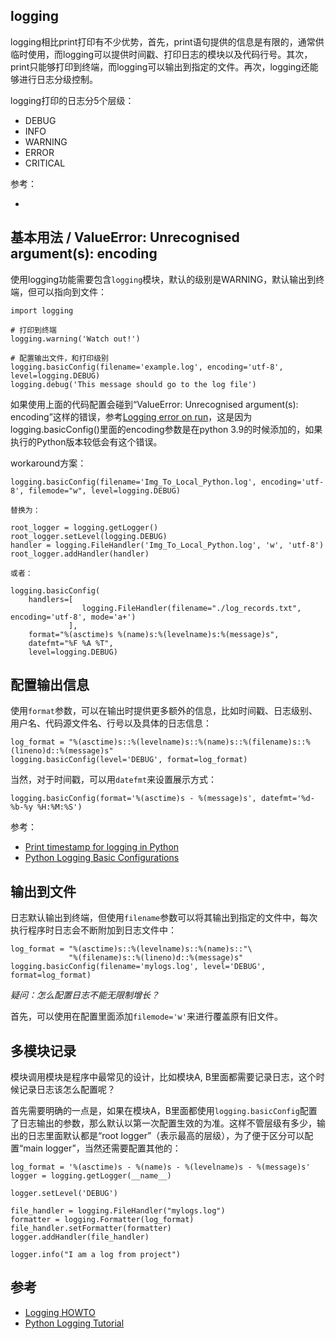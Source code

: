 ## logging

logging相比print打印有不少优势，首先，print语句提供的信息是有限的，通常供临时使用，而logging可以提供时间戳、打印日志的模块以及代码行号。其次，print只能够打印到终端，而logging可以输出到指定的文件。再次，logging还能够进行日志分级控制。

logging打印的日志分5个层级：

- DEBUG
- INFO
- WARNING
- ERROR
- CRITICAL

参考：

- [](https://www.pylenin.com/blogs/python-logging-guide/)


## 基本用法 / ValueError: Unrecognised argument(s): encoding

使用logging功能需要包含`logging`模块，默认的级别是WARNING，默认输出到终端，但可以指向到文件：

```
import logging

# 打印到终端
logging.warning('Watch out!')

# 配置输出文件，和打印级别
logging.basicConfig(filename='example.log', encoding='utf-8', level=logging.DEBUG)
logging.debug('This message should go to the log file')
```

如果使用上面的代码配置会碰到“ValueError: Unrecognised argument(s): encoding”这样的错误，参考[Logging error on run](https://github.com/xZaR3y4p/Img_link_to_local_markdown/issues/2)，这是因为logging.basicConfig()里面的encoding参数是在python 3.9的时候添加的，如果执行的Python版本较低会有这个错误。

workaround方案：

```
logging.basicConfig(filename='Img_To_Local_Python.log', encoding='utf-8', filemode="w", level=logging.DEBUG)

替换为：

root_logger = logging.getLogger()
root_logger.setLevel(logging.DEBUG)
handler = logging.FileHandler('Img_To_Local_Python.log', 'w', 'utf-8')
root_logger.addHandler(handler)

或者：

logging.basicConfig(
    handlers=[
                logging.FileHandler(filename="./log_records.txt", encoding='utf-8', mode='a+')
             ],
    format="%(asctime)s %(name)s:%(levelname)s:%(message)s",
    datefmt="%F %A %T",
    level=logging.DEBUG)
```


## 配置输出信息

使用`format`参数，可以在输出时提供更多额外的信息，比如时间戳、日志级别、用户名、代码源文件名、行号以及具体的日志信息：

```
log_format = "%(asctime)s::%(levelname)s::%(name)s::%(filename)s::%(lineno)d::%(message)s"
logging.basicConfig(level='DEBUG', format=log_format)
```

当然，对于时间戳，可以用`datefmt`来设置展示方式：

```
logging.basicConfig(format='%(asctime)s - %(message)s', datefmt='%d-%b-%y %H:%M:%S')
```

参考：

- [Print timestamp for logging in Python](https://stackoverflow.com/questions/28330317/print-timestamp-for-logging-in-python)
- [Python Logging Basic Configurations](https://www.studytonight.com/python/python-logging-configuration)


## 输出到文件

日志默认输出到终端，但使用`filename`参数可以将其输出到指定的文件中，每次执行程序时日志会不断附加到日志文件中：

```
log_format = "%(asctime)s::%(levelname)s::%(name)s::"\
             "%(filename)s::%(lineno)d::%(message)s"
logging.basicConfig(filename='mylogs.log', level='DEBUG', format=log_format)
```

*疑问：怎么配置日志不能无限制增长？*

首先，可以使用在配置里面添加`filemode='w'`来进行覆盖原有旧文件。


## 多模块记录

模块调用模块是程序中最常见的设计，比如模块A, B里面都需要记录日志，这个时候记录日志该怎么配置呢？

首先需要明确的一点是，如果在模块A，B里面都使用`logging.basicConfig`配置了日志输出的参数，那么默认以第一次配置生效的为准。这样不管层级有多少，输出的日志里面默认都是“root logger”（表示最高的层级），为了便于区分可以配置“main logger”，当然还需要配置其他的：

```
log_format = '%(asctime)s - %(name)s - %(levelname)s - %(message)s'
logger = logging.getLogger(__name__)

logger.setLevel('DEBUG')

file_handler = logging.FileHandler("mylogs.log")
formatter = logging.Formatter(log_format)
file_handler.setFormatter(formatter)
logger.addHandler(file_handler)

logger.info("I am a log from project")
```



## 参考

- [Logging HOWTO](https://docs.python.org/3/howto/logging.html)
- [Python Logging Tutorial](http://www.patricksoftwareblog.com/python-logging-tutorial/)
